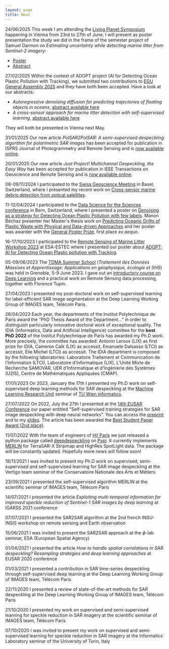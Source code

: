 ```yaml
---
layout: page
title: News
---
```


<span class="post-date-ED"> 24/06/2025 </span>
This week I am attending the [Living Planet Symposium](https://lps25.esa.int/) happening in Vienna from 23rd to 27th of June. I will present as poster presentation the study we did in the frame of the semester project of Samuel Darmon on *Estimating uncertainty while detecting marine litter from Sentinel-2 imagery*:
- [Poster](./assets/conferences/2025_LPS/LPS_Poster_Uncertainty.pdf)
- [Abstract](https://lps25.esa.int/programme/programme-session?id=D0B6689A-3D89-4950-93C1-CB477ADCB915&presentationId=F4D5FE0F-9D2A-40A8-8CEC-1D4E9D5C650C) 


<span class="post-date-ED"> 27/02/2025 </span>
Within the context of ADOPT project (AI for Detecting Ocean Plastic Pollution with Tracking), we submitted two contributions to [EGU General Assembly 2025](https://www.egu25.eu/) and they have both been accepted. Have a look at our abstracts:
- *Autoregressive denoising diffusion for predicting trajectories of floating objects in oceans*, [abstract available here](https://meetingorganizer.copernicus.org/EGU25/EGU25-11223.html)
- *A cross-sensor approach for marine litter detection with self-supervised learning*, [abstract available here](https://meetingorganizer.copernicus.org/EGU25/EGU25-8279.html)

They will both be presented in Vienna next May.

<span class="post-date-ED"> 31/01/2025 </span>
Our new article *PolSAR2PolSAR: A semi-supervised despeckling algorithm for polarimetric SAR images* has been accepted for publication in ISPRS Journal of Photogrammetry and Remote Sensing and is [now available online](https://authors.elsevier.com/c/1kXD53I9x1ubIL).

<span class="post-date-ED"> 20/01/2025 </span>
Our new article *Just Project! Multichannel Despeckling, the Easy Way* has been accepted for publication in IEEE Transactions on Geoscience and Remote Sensing and is [now available online](https://ieeexplore.ieee.org/abstract/document/10847726).

<span class="post-date-ED"> 08-09/11/2024 </span>
I participated to the [Swiss Geoscience Meeting](https://geoscience-meeting.ch/sgm2024/) in Basel, Switzerland, where I presented my recent work on [Cross-sensor marine debris detection from optical satellites](https://geoscience-meeting.ch/sgm2024/wp-content/uploads/abstract_books/SGM_2024_Symposium_19.pdf).

<span class="post-date-ED"> 11-12/04/2024 </span>
I participated to the [Data Science for the Sciences conference](https://www.ds4s.ch/about) in Bern, Switzerland, where I presented a poster on [Denoising as a strategy for Detecting Ocean Plastic Pollution with few labels](https://www.ds4s.ch/schedule/poster-session-day-2). Manon Béchaz presenter her Master's thesis work on [Predicting Oceanic Drifts of Plastic Waste with Physical and Data-driven Approaches](https://www.ds4s.ch/schedule/poster-session-day-2) and her poster was awarder with the [General Poster Prize](https://cdn.prod.website-files.com/65548a63d6e4e4d191db133c/667467bfcaad4c309f4a3ece_SDSC_DS4S_2024_poster_prizes.pdf), first place *ex aequo*.

<span class="post-date-ED"> 16-17/10/2023 </span>
I participated to the [Remote Sensing of Marine Litter Workshop 2023](https://atpi.eventsair.com/remote-sensing-of-marine-litter/) at ESA-ESTEC where I presented our poster about [ADOPT: AI for Detecting Ocean Plastic pollution with Tracking]((https://drive.google.com/file/d/14Ejvv5cKcYlaWU7b6_-0Smn0bUtIxyBa/view?usp=share_link)). 

<span class="post-date-ED"> 05-09/06/2023 </span>
The [TDMA Summer School](https://tdma2023.sciencesconf.org/?lang=fr) (*Traitement des Données Massives et Apprentissage: Applications en géophysique, écologie et SHS*) was held in Grenoble, 5-9 June 2023. I gave out an [introductory course on Deep Learning](https://tdma2023.sciencesconf.org/data/Cours_Dalsasso.pdf) and a practical work on Remote Sensing data processing, together with Florence Tupin.

<span class="post-date-ED"> 27/04/2023 </span>
I presented my post-doctoral work on self-supervised learning for label-efficient SAR image segmentation at the Deep Learning Working Group of IMAGES team, Télécom Paris.

<span class="post-date-ED"> 26/04/2023 </span>
Each year, the departments of the Institut Polytechnique de Paris award the “PhD Thesis Award of the Department...” in order to distinguish particularly innovative doctoral work of exceptional quality. The IDIA (Informatics, Data and Artificial Intelligence) committee for the **best PhD 2022** of the Institut Polytechnique de Paris has awarded my Ph.D work. More precisely, the committee has awarded: Antonin Leroux (LIX) as first prize for IDIA, Cameron Calk (LIX) as accessit, Emanuele Dalsasso (LTCI) as accessit, Elie Michel (LTCI) as accessit. The IDIA department is composed by the following laboratories: Laboratoire Traitement et Communication de l’Information (LTCI), Laboratoire d’Informatique (LIX), L’Unité Mixte de Recherche SAMOVAR, UER d’Informatique et d’Ingénierie des Systèmes (U2IS), Centre de Mathématiques Appliquées (CMAP). 


<span class="post-date-ED"> 17/01/2023 </span>
On 2023, January the 17th I presented my Ph.D work on self-supervised deep learning methods for SAR despeckling at the <a href="https://ml-tuw.github.io/">Machine Learning Research Unit</a> seminar of <a href="https://informatics.tuwien.ac.at/">TU Wien informatics</a>.

<span class="post-date-ED"> 27/07/2022 </span>
On 2022, July the 27th I presented at the <a href="https://eusar.de/">14th EUSAR Conference</a> our paper entitled "Self-supervised training strategies for SAR image despeckling with deep neural networks". You can access the <a href="https://hal.telecom-paris.fr/hal-03589245v2/document">preprint</a> and to my <a href="https://drive.google.com/file/d/1k0noE2djhe5ohfIThQW8Dx75SdNz1xM0/view?usp=sharing">slides</a>. 
The article has been awarded the [Best Student Paper Award (2nd place)](../assets/EUSAR_award.pdf).

<span class="post-date-ED"> 11/07/2022 </span>
With the team of engineers of <a href="https://www.hi-paris.fr/">Hi! Paris</a> we just released a python package called <a href="https://github.com/hi-paris/deepdespeckling">deepdespeckling</a> on <a href="https://pypi.org/project/deepdespeckling/">Pypi</a>. It currently implements <a href="https://arxiv.org/pdf/2110.13148.pdf">MERLIN<a/> for TerraSAR-X Stripmap and HighRes SpotLight data. The package will be constantly updated. Hopefully more news will follow soon!

<span class="post-date-ED"> 18/11/2021 </span>
I was invited to present my Ph.D work on supervised, semi-supervised and self-supervised learning for SAR image despeckling at the Vertigo team seminar of the Conservatoire Nationale des Arts et Métiers

<span class="post-date-ED"> 23/09/2021 </span>
I presented the self-supervised algorithm MERLIN at the scientific seminar of IMAGES team, Télécom Paris

<span class="post-date-ED"> 14/07/2021  </span>
I presented the article *Exploiting multi-temporal information for improved speckle reduction of Sentinel-1 SAR images by deep learning* at IGARSS 2021 conference

<span class="post-date-ED"> 07/07/2021 </span>
I presented the SAR2SAR algorithm at the 2nd french INSU-INSIS workshop on remote sensing and Earth observation

<span class="post-date-ED"> 15/06/2021 </span>
I was invited to present the SAR2SAR approach at the $\phi$-lab seminar, ESA (European Spatial Agency)

<span class="post-date-ED"> 01/04/2021 </span>
I presented the article *How to handle spatial correlations in SAR despeckling? Resampling strategies and deep learning approaches* at EUSAR 2020 conference

<span class="post-date-ED"> 01/03/2021 </span>
I presented a contribution in SAR time-series despeckling through self-supervised deep learning at the Deep Learning Working Group of IMAGES team, Télécom Paris

<span class="post-date-ED"> 22/11/2020 </span>
I presented a review of state-of-the-art methods for SAR despeckling at the Deep Learning Working Group of IMAGES team, Télécom Paris

<span class="post-date-ED"> 21/10/2020 </span>
I presented my work on supervised and semi-supervised learning for speckle reduction in SAR imagery at the scientific seminar of IMAGES team, Télécom Paris

<span class="post-date-ED"> 07/10/2020 </span>
I was invited to present my work on supervised and semi-supervised learning for speckle reduction in SAR imagery at the Informatics Laboratory seminar of the University of Turin, Italy
